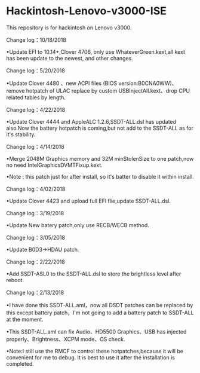 

# Hackintosh-Lenovo-v3000-ISE
    
This repository is for hackintosh on Lenovo v3000.


Change log：10/18/2018

•Update EFI to 10.14+,Clover 4706, only use WhateverGreen.kext,all kext has been update to the newest, and other changes.

Change log：5/20/2018

•Update Clover 4480 、new ACPI files (BIOS version:B0CNA0WW)、remove hotpatch of ULAC replace by custom USBInjectAll.kext、drop CPU related tables by length.

Change log：4/22/2018

•Update Clover 4444 and AppleALC 1.2.6,SSDT-ALL.dsl has updated also.Now the battery hotpatch is coming,but not add to the SSDT-ALL as for it's stability.

Change log：4/14/2018

•Merge 2048M Graphics memory and 32M minStolenSize to one patch,now no need IntelGraphicsDVMTFixup.kext.

•Note : this patch just for after install, so it's batter to disable it within install.

Change log：4/02/2018

•Update Clover 4423 and upload full EFI flie,update SSDT-ALL.dsl.

Change log：3/19/2018

•Update New batery patch,only use RECB/WECB method.
 
Change log：3/05/2018

•Update B0D3->HDAU patch.

Change log：2/22/2018

•Add SSDT-ASL0 to the SSDT-ALL.dsl to store the brightless level after reboot.

Change log：2/13/2018

•I have done this SSDT-ALL.aml，now all DSDT patches can be replaced by this except battery patch，I'm not going to add a battery patch to SSDT-ALL at the moment.

•This SSDT-ALL.aml can fix Audio、HD5500 Graphics、USB has injected properly、Brightness、XCPM mode、OS check.

•Note:I still use the RMCF to control these hotpatches,because it will be convenient for me to debug. 
It is best to use it after the installation is completed.
